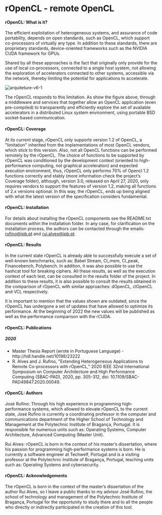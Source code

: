 # rOpenCL - remote OpenCL

<h4>rOpenCL: What is it?</h4>

The efficient exploitation of heterogeneous systems, and assurance of code portability, depends on open standards, such as OpenCL, which support co-processors of virtually any type. In addition to these standards, there are proprietary standards, device-oriented frameworks such as the NVIDIA CUDA framework for GPUs.

Shared by all these approaches is the fact that originally only provide for the use of local co-processors, connected to a single host system, not allowing the exploration of accelerators connected to other systems, accessible via the network, thereby limiting the potential for applications to accelerate.

![arquiteture-v6-1](https://user-images.githubusercontent.com/64751470/138589891-b0abe05f-4948-4aba-a8a5-19494cbf804b.png)

The rOpenCL responds to this limitation. As show the figure above, through a middleware and services that together allow an OpenCL application (even pre-compiled) to transparently and efficiently explore the set of available accelerators in a distributed Linux system environment, using portable BSD socket-based communication.

<h4>rOpenCL: Coverage</h4>
At its current stage, rOpenCL only supports version 1.2 of OpenCL, a "limitation" inherited from the implementations of most OpenCL vendors, which stick to this version. Also, not all OpenCL functions can be performed remotely by the rOpenCL. The choice of functions to be supported by rOpenCL was conditioned by the development context (oriented to high-performance computing, not graphical acceleration) and expected execution environment, thus, rOpenCL only performs 70% of Opencl 1.2 functions correctly and stably (more information check the project’s Coverage folder), although, version 3.0, released on April 27, 2020, only requires vendors to support the features of version 1.2, making all functions of 2.x versions optional. In this way, the rOpenCL, ends up being aligned with what the latest version of the specification considers fundamental.

<h4>rOpenCL: Installation</h4>

For details about installing the rOpenCL components see the README.txt documents within the installation folder. In any case, for clarification on the installation process, the authors can be contacted through the emails: rufino@ipb.pt and rui.alves@ipb.pt.

<h4>rOpenCL: Results</h4>

In the current state rOpenCL is already able to successfully execute a set of well-known benchmarks, such as:	Babel Stream, Cl_mem, Cl_peak, Financebench, Polybench. In addition, it was also possible to use the hashcat tool for breaking ciphers. All these results, as well as the execution context of each test, can be consulted in the results folder of the project. In addition to these results, it is also possible to consult the results obtained in the comparison of rOpenCL with similar approaches: dOpenCL, clOpenCL and VCL respectively.

It is important to mention that the values shown are outdated, since the rOpenCL has undergone a set of updates that have allowed to optimize its performance. At the beginning of 2022 the new values will be published as well as the performance comparison with the rCUDA.

<h4>rOpenCL: Publications</h4>
<h5>2020</h5>
<ul>
  <li>Master Thesis Report (wrote in Portuguese Language) - http://hdl.handle.net/10198/23222</li>
  <li>R. Alves and J. Rufino, "Extending Heterogeneous Applications to Remote Co-processors with rOpenCL," 2020 IEEE 32nd International Symposium on Computer Architecture and High Performance Computing (SBAC-PAD), 2020, pp. 305-312, doi: 10.1109/SBAC-PAD49847.2020.00049.</li>
</ul>

<h4>rOpenCL: Authors</h4>
José Rufino: Through his high experience in programming high-performance systems, which allowed to elevate rOpenCL to the current state, José Rufino is currently a coordinating professor in the computer and communications department of the Higher School of Technology and Management at the Polytechnic Institute of Bragança, Portugal. It is responsible for numerous units such as: Operating Systems, Computer Architecture, Advanced Computing (Master Unit).

Rui Alves:  rOpenCL is born in the context of his master’s dissertation, where his passion for programming high-performance systems is born. He is currently a software engineer at Techwelf, Portugal and is a visiting professor at the Polytechnic Institute of Bragança, Portugal, teaching units such as: Operating Systems and cybersecurity.

<h4>rOpenCL: Acknowledgements</h4>
The rOpenCL is born in the context of the master’s dissertation of the author Rui Alves, so I leave a public thanks to my advisor José Rufino, the school of technology and management of the Polytechnic Institute of Bragança, Portugal for the opportunity to study there and to all the people who directly or indirectly participated in the creation of this tool.


